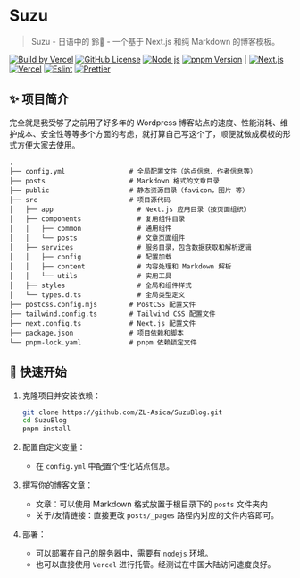 # Suzu

> Suzu - 日语中的 鈴🎐 - 一个基于 Next.js 和纯 Markdown 的博客模板。

[![Build by Vercel][github-build-badge]][github-build-link]
[![GitHub License][license-badge]][license-link]
[![Node js][node-badge]][node-link]
[![pnpm Version][pnpm-badge]][pnpm-link] |
[![Next.js][nextjs-badge]][nextjs-link]
[![Vercel][vercel-badge]][vercel-link]
[![Eslint][eslint-badge]][eslint-link]
[![Prettier][prettier-badge]][prettier-link]

## ✨ 项目简介

完全就是我受够了之前用了好多年的 Wordpress 博客站点的速度、性能消耗、维护成本、安全性等等多个方面的考虑，就打算自己写这个了，顺便就做成模板的形式方便大家去使用。

```plaintext
.
├── config.yml                # 全局配置文件（站点信息、作者信息等）
├── posts                     # Markdown 格式的文章目录
├── public                    # 静态资源目录（favicon，图片 等）
├── src                       # 项目源代码
│   ├── app                     # Next.js 应用目录（按页面组织）
│   ├── components              # 复用组件目录
│   │   ├── common              # 通用组件
│   │   └── posts               # 文章页面组件
│   ├── services                # 服务目录，包含数据获取和解析逻辑
│   │   ├── config              # 配置加载
│   │   ├── content             # 内容处理和 Markdown 解析
│   │   └── utils               # 实用工具
│   ├── styles                  # 全局和组件样式
│   └── types.d.ts              # 全局类型定义
├── postcss.config.mjs        # PostCSS 配置文件
├── tailwind.config.ts        # Tailwind CSS 配置文件
├── next.config.ts            # Next.js 配置文件
├── package.json              # 项目依赖和脚本
└── pnpm-lock.yaml            # pnpm 依赖锁定文件
```

## 🚀 快速开始

1. 克隆项目并安装依赖：

   ```bash
   git clone https://github.com/ZL-Asica/SuzuBlog.git
   cd SuzuBlog
   pnpm install
   ```

2. 配置自定义变量：

   - 在 `config.yml` 中配置个性化站点信息。

3. 撰写你的博客文章：

   - 文章：可以使用 Markdown 格式放置于根目录下的 `posts` 文件夹内
   - 关于/友情链接：直接更改 `posts/_pages` 路径内对应的文件内容即可。

4. 部署：

   - 可以部署在自己的服务器中，需要有 `nodejs` 环境。
   - 也可以直接使用 `Vercel` 进行托管。经测试在中国大陆访问速度良好。

<!-- Badge Links -->

[github-build-badge]: https://img.shields.io/github/deployments/ZL-Asica/SuzuBlog/Production?logo=github&label=Build
[license-badge]: https://img.shields.io/github/license/ZL-Asica/SuzuBlog
[node-badge]: https://img.shields.io/badge/node%3E=18.18-339933?logo=node.js&logoColor=white
[pnpm-badge]: https://img.shields.io/github/package-json/packageManager/ZL-Asica/SuzuBlog?label=&logo=pnpm&logoColor=fff&color=F69220
[nextjs-badge]: https://img.shields.io/badge/Next.js-black?logo=next.js&logoColor=white
[vercel-badge]: https://img.shields.io/badge/Vercel-%23000000.svg?logo=vercel&logoColor=white
[eslint-badge]: https://img.shields.io/badge/eslint-4B32C3?logo=eslint&logoColor=white
[prettier-badge]: https://img.shields.io/badge/Prettier-F7B93E?logo=Prettier&logoColor=white

<!-- Badge URL Links -->

[github-build-link]: https://github.com/ZL-Asica/SuzuBlog/deployments
[license-link]: https://github.com/ZL-Asica/eslint-config/blob/main/LICENSE
[node-link]: https://nodejs.org/
[pnpm-link]: https://pnpm.io/
[nextjs-link]: https://nextjs.org
[vercel-link]: https://vercel.com/
[eslint-link]: https://www.npmjs.com/package/eslint-config-zl-asica
[prettier-link]: https://www.npmjs.com/package/@zl-asica/prettier-config
